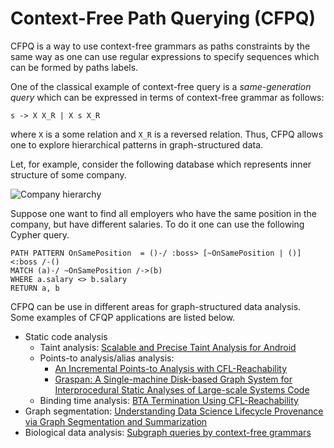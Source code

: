 # Context-Free Path Querying (CFPQ)

CFPQ is a way to use context-free grammars as paths constraints by the same way as one can use regular expressions to specify sequences which can be formed by paths labels.

One of the classical example of context-free query is a *same-generation query* which can be expressed in terms of context-free grammar as follows:
```
s -> X X_R | X s X_R
```
where ```X``` is a some relation and ```X_R``` is a reversed relation. 
Thus, CFPQ allows one to explore hierarchical patterns in graph-structured data.

Let, for example, consider the following database which represents inner structure of some company.

![Company hierarchy](../images/cfpq_example.fot.svg "The hierarchy of the company")

Suppose one want to find all employers who have the same position in the company, but have different salaries. To do it one can use the following Cypher query.

```
PATH PATTERN OnSamePosition  = ()-/ :boss> [~OnSamePosition | ()] <:boss /-()
MATCH (a)-/ ~OnSamePosition /->(b)
WHERE a.salary <> b.salary
RETURN a, b
```

CFPQ can be use in different areas for graph-structured data analysis. Some examples of CFQP applications are listed below.
- Static code analysis
  - Taint analysis: [Scalable and Precise Taint Analysis for Android](http://huangw5.github.io/docs/issta15.pdf) 
  - Points-to analysis/alias analysis:
     - [An Incremental Points-to Analysis with CFL-Reachability](https://www.researchgate.net/publication/262173734_An_Incremental_Points-to_Analysis_with_CFL-Reachability)
     - [Graspan: A Single-machine Disk-based Graph System for Interprocedural Static Analyses of Large-scale Systems Code](https://dl.acm.org/doi/10.1145/3037697.3037744)
  - Binding time analysis: [BTA Termination Using CFL-Reachability](https://www.researchgate.net/publication/2467654_BTA_Termination_Using_CFL-Reachability)
- Graph segmentation: [Understanding Data Science Lifecycle Provenance via Graph Segmentation and Summarization](https://ieeexplore.ieee.org/abstract/document/8731467)
- Biological data analysis: [Subgraph queries by context-free grammars](https://www.researchgate.net/publication/321662505_Subgraph_Queries_by_Context-free_Grammars)


